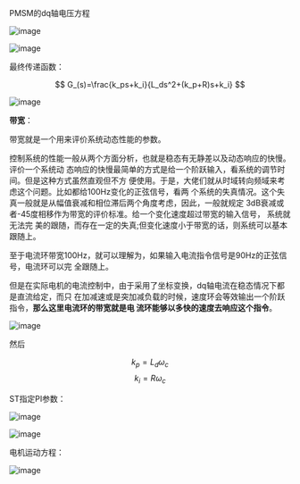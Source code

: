 PMSM的dq轴电压方程

![image](https://github.com/user-attachments/assets/5d4791bb-362d-44a4-8fc2-64acc3b5e093)

![image](https://github.com/user-attachments/assets/4487af95-a6c0-4e75-abe5-679e2fd3e7b8)

最终传递函数：

$$
G_(s)=\frac{k_ps+k_i}{L_ds^2+(k_p+R)s+k_i}
$$

![image](https://github.com/user-attachments/assets/4d8e4301-8358-4402-a557-e1f99b62e3eb)

**带宽**：

带宽就是一个用来评价系统动态性能的参数。

控制系统的性能一般从两个方面分析，也就是稳态有无静差以及动态响应的快慢。评价一个系统动
态响应的快慢最简单的方式是给一个阶跃输入，看系统的调节时间。但是这种方式虽然直观但不方
便使用。于是，大佬们就从时域转向频域来考虑这个问题。比如都给100Hz变化的正弦信号，看两
个系统的失真情况。这个失真一般就是从幅值衰减和相位滞后两个角度考虑，因此，一般就规定
3dB衰减或者-45度相移作为带宽的评价标准。给一个变化速度超过带宽的输入信号，
系统就无法完
美的跟随，而存在一定的失真;但变化速度小于带宽的话，则系统可以基本跟随上。

至于电流环带宽100Hz，就可以理解为，如果输入电流指令信号是90Hz的正弦信号，电流环可以完
全跟随上。

但是在实际电机的电流控制中，由于采用了坐标变换，dq轴电流在稳态情况下都是直流给定，而只
在加减速或是突加减负载的时候，速度环会等效输出一个阶跃指令，**那么这里电流环的带宽就是电
流环能够以多快的速度去响应这个指令**。

![image](https://github.com/user-attachments/assets/8ac80eab-6208-4102-bf52-1ed6174afcdc)

然后

$$
k_p = L_d\omega_c 
$$
$$
k_i = R\omega_c
$$

ST指定PI参数：

![image](https://github.com/user-attachments/assets/d7f9c276-2ec3-4f4d-a80b-0812be50d5a3)

![image](https://github.com/user-attachments/assets/2e41a19e-2e8e-4cde-a493-0ca5125fa2c7)

电机运动方程：

![image](https://github.com/user-attachments/assets/5630f20c-5c03-4f0a-a8a1-79c811bf6a9e)


